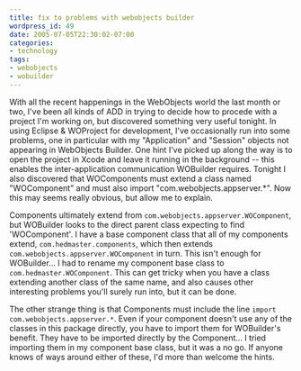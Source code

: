```yaml
---
title: fix to problems with webobjects builder
wordpress_id: 49
date: 2005-07-05T22:30:02-07:00
categories:
- technology
tags:
- webobjects
- wobuilder
---
```

With all the recent happenings in the WebObjects world the last month or two, I've been all kinds of ADD in trying to
decide how to procede with a project I'm working on, but discovered something very useful tonight.  In using Eclipse &
WOProject for development, I've occasionally run into some problems, one in particular with my "Application" and
"Session" objects not appearing in WebObjects Builder.  One hint I've picked up along the way is to open the project in
Xcode and leave it running in the background -- this enables the inter-application communication WOBuilder requires.
Tonight I also discovered that WOComponents must extend a class named "WOComponent" and must also import
"com.webobjects.appserver.\*".  Now this may seems really obvious, but allow me to explain.

Components ultimately extend from `com.webobjects.appserver.WOComponent`, but WOBuilder looks to the direct parent class
expecting to find 'WOComponent'.  I have a base component class that all of my components extend,
`com.hedmaster.components`, which then extends `com.webobjects.appserver.WOComponent` in turn.  This isn't enough for
WOBuilder... I had to rename my component base class to `com.hedmaster.WOComponent`.  This can get tricky when you have
a class extending another class of the same name, and also causes other interesting problems you'll surely run into, but
it can be done.

The other strange thing is that Components must include the line `import com.webobjects.appserver.*`.  Even if your
component doesn't use any of the classes in this package directly, you have to import them for WOBuilder's benefit.
They have to be imported directly by the Component... I tried importing them in my component base class, but it was a no
go.  If anyone knows of ways around either of these, I'd more than welcome the hints.
